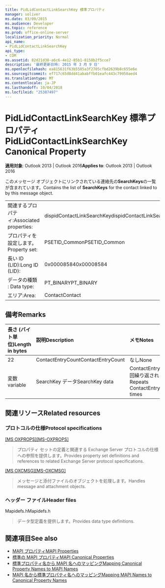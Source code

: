 ```yaml
---
title: PidLidContactLinkSearchKey 標準プロパティ
manager: soliver
ms.date: 03/09/2015
ms.audience: Developer
ms.topic: reference
ms.prod: office-online-server
localization_priority: Normal
api_name:
- PidLidContactLinkSearchKey
api_type:
- COM
ms.assetid: 82d21d38-a6c6-4e12-85b1-8158b2f5cce7
description: '最終更新日時: 2015 年 3 月 9 日'
ms.openlocfilehash: ea815631f63b5585a3f2705cfbd2639b8c655e6e
ms.sourcegitcommit: ef717c65d8dd41ababffb01eafc443c79950aed4
ms.translationtype: MT
ms.contentlocale: ja-JP
ms.lasthandoff: 10/04/2018
ms.locfileid: "25387497"
---
```

# <a name="pidlidcontactlinksearchkey-canonical-property"></a><span data-ttu-id="8d2d9-103">PidLidContactLinkSearchKey 標準プロパティ</span><span class="sxs-lookup"><span data-stu-id="8d2d9-103">PidLidContactLinkSearchKey Canonical Property</span></span>

<span data-ttu-id="8d2d9-104">**適用対象**: Outlook 2013 | Outlook 2016</span><span class="sxs-lookup"><span data-stu-id="8d2d9-104">**Applies to**: Outlook 2013 | Outlook 2016</span></span> 
  
<span data-ttu-id="8d2d9-105">このメッセージ オブジェクトにリンクされている連絡先の**SearchKeys**の一覧が含まれています。</span><span class="sxs-lookup"><span data-stu-id="8d2d9-105">Contains the list of **SearchKeys** for the contact linked to by this message object.</span></span> 
  
|||
|:-----|:-----|
|<span data-ttu-id="8d2d9-106">関連するプロパティ:</span><span class="sxs-lookup"><span data-stu-id="8d2d9-106">Associated properties:</span></span>  <br/> |<span data-ttu-id="8d2d9-107">dispidContactLinkSearchKey</span><span class="sxs-lookup"><span data-stu-id="8d2d9-107">dispidContactLinkSearchKey</span></span>  <br/> |
|<span data-ttu-id="8d2d9-108">プロパティを設定します。</span><span class="sxs-lookup"><span data-stu-id="8d2d9-108">Property set:</span></span>  <br/> |<span data-ttu-id="8d2d9-109">PSETID_Common</span><span class="sxs-lookup"><span data-stu-id="8d2d9-109">PSETID_Common</span></span>  <br/> |
|<span data-ttu-id="8d2d9-110">長い ID (LID):</span><span class="sxs-lookup"><span data-stu-id="8d2d9-110">Long ID (LID):</span></span>  <br/> |<span data-ttu-id="8d2d9-111">0x00008584</span><span class="sxs-lookup"><span data-stu-id="8d2d9-111">0x00008584</span></span>  <br/> |
|<span data-ttu-id="8d2d9-112">データの種類 : </span><span class="sxs-lookup"><span data-stu-id="8d2d9-112">Data type:</span></span>  <br/> |<span data-ttu-id="8d2d9-113">PT_BINARY</span><span class="sxs-lookup"><span data-stu-id="8d2d9-113">PT_BINARY</span></span>  <br/> |
|<span data-ttu-id="8d2d9-114">エリア:</span><span class="sxs-lookup"><span data-stu-id="8d2d9-114">Area:</span></span>  <br/> |<span data-ttu-id="8d2d9-115">Contact</span><span class="sxs-lookup"><span data-stu-id="8d2d9-115">Contact</span></span>  <br/> |
   
## <a name="remarks"></a><span data-ttu-id="8d2d9-116">備考</span><span class="sxs-lookup"><span data-stu-id="8d2d9-116">Remarks</span></span>

|<span data-ttu-id="8d2d9-117">**長さ (バイト単位)**</span><span class="sxs-lookup"><span data-stu-id="8d2d9-117">**Length in bytes**</span></span>|<span data-ttu-id="8d2d9-118">**説明**</span><span class="sxs-lookup"><span data-stu-id="8d2d9-118">**Description**</span></span>|<span data-ttu-id="8d2d9-119">**メモ**</span><span class="sxs-lookup"><span data-stu-id="8d2d9-119">**Notes**</span></span>|
|:-----|:-----|:-----|
|<span data-ttu-id="8d2d9-120">2</span><span class="sxs-lookup"><span data-stu-id="8d2d9-120">2</span></span>  <br/> |<span data-ttu-id="8d2d9-121">ContactEntryCount</span><span class="sxs-lookup"><span data-stu-id="8d2d9-121">ContactEntryCount</span></span>  <br/> |<span data-ttu-id="8d2d9-122">なし</span><span class="sxs-lookup"><span data-stu-id="8d2d9-122">None</span></span>  <br/> |
|<span data-ttu-id="8d2d9-123">変数</span><span class="sxs-lookup"><span data-stu-id="8d2d9-123">variable</span></span>  <br/> |<span data-ttu-id="8d2d9-124">SearchKey データ</span><span class="sxs-lookup"><span data-stu-id="8d2d9-124">SearchKey data</span></span>  <br/> |<span data-ttu-id="8d2d9-125">ContactEntryCount 回繰り返されます</span><span class="sxs-lookup"><span data-stu-id="8d2d9-125">Repeats ContactEntryCount times</span></span>  <br/> |
   
## <a name="related-resources"></a><span data-ttu-id="8d2d9-126">関連リソース</span><span class="sxs-lookup"><span data-stu-id="8d2d9-126">Related resources</span></span>

### <a name="protocol-specifications"></a><span data-ttu-id="8d2d9-127">プロトコルの仕様</span><span class="sxs-lookup"><span data-stu-id="8d2d9-127">Protocol specifications</span></span>

<span data-ttu-id="8d2d9-128">[[MS OXPROPS]](https://msdn.microsoft.com/library/f6ab1613-aefe-447d-a49c-18217230b148%28Office.15%29.aspx)</span><span class="sxs-lookup"><span data-stu-id="8d2d9-128">[[MS-OXPROPS]](https://msdn.microsoft.com/library/f6ab1613-aefe-447d-a49c-18217230b148%28Office.15%29.aspx)</span></span>
  
> <span data-ttu-id="8d2d9-129">プロパティ セットの定義と関連する Exchange Server プロトコルの仕様への参照を提供します。</span><span class="sxs-lookup"><span data-stu-id="8d2d9-129">Provides property set definitions and references to related Exchange Server protocol specifications.</span></span>
    
<span data-ttu-id="8d2d9-130">[[MS OXCMSG]](https://msdn.microsoft.com/library/7fd7ec40-deec-4c06-9493-1bc06b349682%28Office.15%29.aspx)</span><span class="sxs-lookup"><span data-stu-id="8d2d9-130">[[MS-OXCMSG]](https://msdn.microsoft.com/library/7fd7ec40-deec-4c06-9493-1bc06b349682%28Office.15%29.aspx)</span></span>
  
> <span data-ttu-id="8d2d9-131">メッセージと添付ファイルのオブジェクトを処理します。</span><span class="sxs-lookup"><span data-stu-id="8d2d9-131">Handles message and attachment objects.</span></span>
    
### <a name="header-files"></a><span data-ttu-id="8d2d9-132">ヘッダー ファイル</span><span class="sxs-lookup"><span data-stu-id="8d2d9-132">Header files</span></span>

<span data-ttu-id="8d2d9-133">Mapidefs.h</span><span class="sxs-lookup"><span data-stu-id="8d2d9-133">Mapidefs.h</span></span>
  
> <span data-ttu-id="8d2d9-134">データ型定義を提供します。</span><span class="sxs-lookup"><span data-stu-id="8d2d9-134">Provides data type definitions.</span></span>
    
## <a name="see-also"></a><span data-ttu-id="8d2d9-135">関連項目</span><span class="sxs-lookup"><span data-stu-id="8d2d9-135">See also</span></span>

- [<span data-ttu-id="8d2d9-136">MAPI プロパティ</span><span class="sxs-lookup"><span data-stu-id="8d2d9-136">MAPI Properties</span></span>](mapi-properties.md) 
- [<span data-ttu-id="8d2d9-137">標準の MAPI プロパティ</span><span class="sxs-lookup"><span data-stu-id="8d2d9-137">MAPI Canonical Properties</span></span>](mapi-canonical-properties.md)
- [<span data-ttu-id="8d2d9-138">標準プロパティ名から MAPI 名へのマッピング</span><span class="sxs-lookup"><span data-stu-id="8d2d9-138">Mapping Canonical Property Names to MAPI Names</span></span>](mapping-canonical-property-names-to-mapi-names.md)
- [<span data-ttu-id="8d2d9-139">MAPI 名から標準プロパティ名へのマッピング</span><span class="sxs-lookup"><span data-stu-id="8d2d9-139">Mapping MAPI Names to Canonical Property Names</span></span>](mapping-mapi-names-to-canonical-property-names.md)

